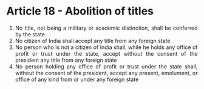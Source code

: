 # Article 18 - Abolition of titles

1.	<div style="text-align: justify">No title, not being a military or academic distinction, shall be conferred by the state</div>
2.	<div style="text-align: justify">No citizen of India shall accept any title from any foreign state</div>
3.	<div style="text-align: justify">No person who is not a citizen of India shall, while he holds any office of profit or trust under the state, accept without the consent of the president any title from any foreign state</div>
4.	<div style="text-align: justify">No person holding any office of profit or trust under the state shall, without the consent of the president, accept any present, emolument, or office of any kind from or under any foreign state</div>
